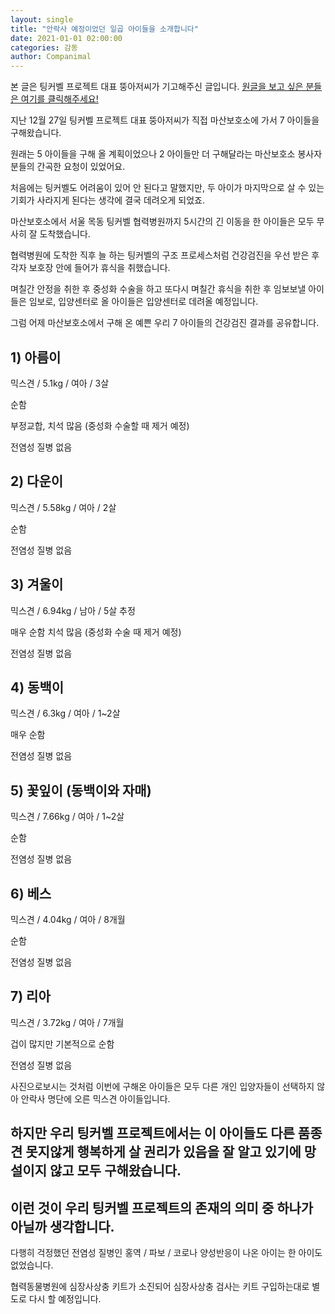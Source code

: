 ```yaml
---
layout: single
title: "안락사 예정이었던 일곱 아이들을 소개합니다"
date: 2021-01-01 02:00:00
categories: 감동
author: Companimal
---
```


본 글은 팅커벨 프로젝트 대표 뚱아저씨가 기고해주신 글입니다. [원글을 보고 싶은 분들은 여기를 클릭해주세요!](https://blog.naver.com/tinkerbell-project/222187669463)

지난 12월 27일 팅커벨 프로젝트 대표 뚱아저씨가 직접 마산보호소에 가서 7 아이들을 구해왔습니다.

원래는 5 아이들을 구해 올 계획이었으나 2 아이들만 더 구해달라는 마산보호소 봉사자분들의 간곡한 요청이 있었어요.

처음에는 팅커벨도 어려움이 있어 안 된다고 말했지만, 두 아이가 마지막으로 살 수 있는 기회가 사라지게 된다는 생각에 결국 데려오게 되었죠.

마산보호소에서 서울 목동 팅커벨 협력병원까지 5시간의 긴 이동을 한 아이들은 모두 무사히 잘 도착했습니다.

협력병원에 도착한 직후 늘 하는 팅커벨의 구조 프로세스처럼 건강검진을 우선 받은 후 각자 보호장 안에 들어가 휴식을 취했습니다.

며칠간 안정을 취한 후 중성화 수술을 하고 또다시 며칠간 휴식을 취한 후 임보보낼 아이들은 임보로, 입양센터로 올 아이들은 입양센터로 데려올 예정입니다.

그럼 어제 마산보호소에서 구해 온 예쁜 우리 7 아이들의 건강검진 결과를 공유합니다.

## 1) 아름이

믹스견 / 5.1kg / 여아 / 3살

순함

부정교합, 치석 많음 (중성화 수술할 때 제거 예정)

전염성 질병 없음

## 2) 다운이

믹스견 / 5.58kg / 여아 / 2살

순함

전염성 질병 없음

## 3) 겨울이

믹스견 / 6.94kg / 남아 / 5살 추정

매우 순함 치석 많음 (중성화 수술 때 제거 예정)

전염성 질병 없음

## 4) 동백이

믹스견 / 6.3kg / 여아 / 1~2살

매우 순함

전염성 질병 없음

## 5) 꽃잎이 (동백이와 자매)

믹스견 / 7.66kg / 여아 / 1~2살

순함

전염성 질병 없음

## 6) 베스

믹스견 / 4.04kg / 여아 / 8개월

순함

전염성 질병 없음

## 7) 리아

믹스견 / 3.72kg / 여아 / 7개월

겁이 많지만 기본적으로 순함

전염성 질병 없음

사진으로보시는 것처럼 이번에 구해온 아이들은 모두 다른 개인 입양자들이 선택하지 않아 안락사 명단에 오른 믹스견 아이들입니다.

## 하지만 우리 팅커벨 프로젝트에서는 이 아이들도 다른 품종견 못지않게 행복하게 살 권리가 있음을 잘 알고 있기에 망설이지 않고 모두 구해왔습니다.

## 이런 것이 우리 팅커벨 프로젝트의 존재의 의미 중 하나가 아닐까 생각합니다.

다행히 걱정했던 전염성 질병인 홍역 / 파보 / 코로나 양성반응이 나온 아이는 한 아이도 없었습니다.

협력동물병원에 심장사상충 키트가 소진되어 심장사상충 검사는 키트 구입하는대로 별도로 다시 할 예정입니다.
